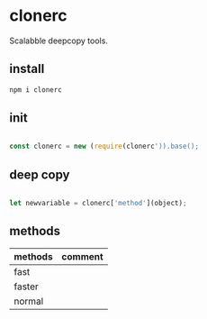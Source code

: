 # clonerc

Scalabble deepcopy tools.

## install

```bash
npm i clonerc

```



## init 


```javascript

const clonerc = new (require(clonerc')).base();

```


## deep copy

```javascript

let newvariable = clonerc['method'](object);

```

## methods


   | methods | comment
   |---------|-----------
   |  fast   | 
   | faster  | 
   | normal  |
